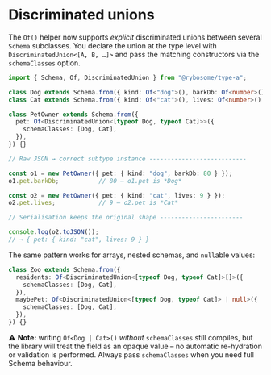 # Discriminated unions

The `Of()` helper now supports *explicit* discriminated unions between several
`Schema` subclasses.  You declare the union at the type level with
`DiscriminatedUnion<[A, B, …]>` and pass the matching constructors via the
`schemaClasses` option.

```typescript
import { Schema, Of, DiscriminatedUnion } from "@rybosome/type-a";

class Dog extends Schema.from({ kind: Of<"dog">(), barkDb: Of<number>() }) {}
class Cat extends Schema.from({ kind: Of<"cat">(), lives: Of<number>() }) {}

class PetOwner extends Schema.from({
  pet: Of<DiscriminatedUnion<[typeof Dog, typeof Cat]>>({
    schemaClasses: [Dog, Cat],
  }),
}) {}

// Raw JSON → correct subtype instance ---------------------------

const o1 = new PetOwner({ pet: { kind: "dog", barkDb: 80 } });
o1.pet.barkDb;           // 80 – o1.pet is *Dog*

const o2 = new PetOwner({ pet: { kind: "cat", lives: 9 } });
o2.pet.lives;            // 9 – o2.pet is *Cat*

// Serialisation keeps the original shape -----------------------

console.log(o2.toJSON());
// → { pet: { kind: "cat", lives: 9 } }
```

The same pattern works for arrays, nested schemas, and `null`able values:

```typescript
class Zoo extends Schema.from({
  residents: Of<DiscriminatedUnion<[typeof Dog, typeof Cat]>[]>({
    schemaClasses: [Dog, Cat],
  }),
  maybePet: Of<DiscriminatedUnion<[typeof Dog, typeof Cat]> | null>({
    schemaClasses: [Dog, Cat],
  }),
}) {}
```

⚠️  **Note:** writing `Of<Dog | Cat>()` *without* `schemaClasses` still compiles,
but the library will treat the field as an opaque value – no automatic
re-hydration or validation is performed. Always pass `schemaClasses` when you
need full Schema behaviour.
